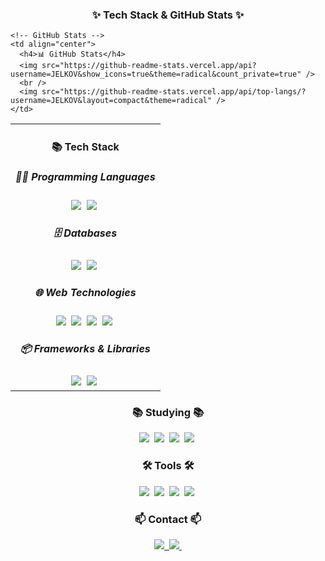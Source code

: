 <h3 align="center">✨ Tech Stack & GitHub Stats ✨</h3>
<table align="center">
  <tr>
    <!-- Tech Stack -->
    <td align="center">
      <h4>📚 Tech Stack</h4>
      <h5>👨‍💻 Programming Languages</h5>
      <img src="https://img.shields.io/badge/java-007396.svg?style=for-the-badge&logo=java&logoColor=white" />&nbsp;
      <img src="https://img.shields.io/badge/jsp-007396.svg?style=for-the-badge&logo=java&logoColor=white" />&nbsp;
      <h5>🗄️ Databases</h5>
      <img src="https://img.shields.io/badge/MySQL-4479A1.svg?style=for-the-badge&logo=mysql&logoColor=white" />&nbsp;
      <img src="https://img.shields.io/badge/Oracle-F80000.svg?style=for-the-badge&logo=oracle&logoColor=white" />&nbsp;
      <h5>🌐 Web Technologies</h5>
      <img src="https://img.shields.io/badge/HTML5-E34F26.svg?style=for-the-badge&logo=html5&logoColor=white" />&nbsp;
      <img src="https://img.shields.io/badge/CSS3-1572B6.svg?style=for-the-badge&logo=css3&logoColor=white" />&nbsp;
      <img src="https://img.shields.io/badge/JavaScript-F7DF1E.svg?style=for-the-badge&logo=javascript&logoColor=black" />&nbsp;
      <img src="https://img.shields.io/badge/jQuery-0769AD.svg?style=for-the-badge&logo=jquery&logoColor=white" />&nbsp;
      <h5>📦 Frameworks & Libraries</h5>
      <img src="https://img.shields.io/badge/Spring Framework-6DB33F.svg?style=for-the-badge&logo=spring&logoColor=white" />&nbsp;
      <img src="https://img.shields.io/badge/React-20232a.svg?style=for-the-badge&logo=react&logoColor=61DAFB" />&nbsp;
    </td>

    <!-- GitHub Stats -->
    <td align="center">
      <h4>📊 GitHub Stats</h4>
      <img src="https://github-readme-stats.vercel.app/api?username=JELKOV&show_icons=true&theme=radical&count_private=true" />
      <br />
      <img src="https://github-readme-stats.vercel.app/api/top-langs/?username=JELKOV&layout=compact&theme=radical" />
    </td>
  </tr>
</table>

<h3 align="center">📚 Studying 📚</h3>
<div align="center">
  <img src="https://img.shields.io/badge/python-3670A0?style=for-the-badge&logo=python&logoColor=ffdd54" />&nbsp;
  <img src="https://img.shields.io/badge/typescript-007ACC.svg?style=for-the-badge&logo=typescript&logoColor=white" />&nbsp;
  <img src="https://img.shields.io/badge/pandas-150458.svg?style=for-the-badge&logo=pandas&logoColor=white" />&nbsp;
  <img src="https://img.shields.io/badge/matplotlib-11557c.svg?style=for-the-badge&logo=matplotlib&logoColor=white" />&nbsp;
</div>

<h3 align="center">🛠 Tools 🛠</h3>
<div align="center">
  <img src="https://img.shields.io/badge/GitHub-181717.svg?style=for-the-badge&logo=github&logoColor=white" />&nbsp;
  <img src="https://img.shields.io/badge/VScode-0078D4.svg?style=for-the-badge&logo=visual-studio-code&logoColor=white" />&nbsp;
  <img src="https://img.shields.io/badge/Eclipse-2C2255.svg?style=for-the-badge&logo=eclipse&logoColor=white" />&nbsp;
  <img src="https://img.shields.io/badge/Postman-FF6C37.svg?style=for-the-badge&logo=postman&logoColor=white" />&nbsp;
</div>

<!-- Contact -->
<h3 align="center">📫 Contact 📫</h3>
<div align="center">
  <a href="https://jelkov-developer.notion.site/49ba695ecae34a729cce1f8b250c4502?pvs=4">
    <img src="https://img.shields.io/badge/Notion-F3F3F3?style=for-the-badge&logo=notion&logoColor=black" />&nbsp
  </a>
  <a href="mailto:ajh4234@gmail.com">
    <img src="https://img.shields.io/badge/ajh4234@gmail.com-D14836?style=for-the-badge&logo=gmail&logoColor=white"/>&nbsp
  </a>
</div>
